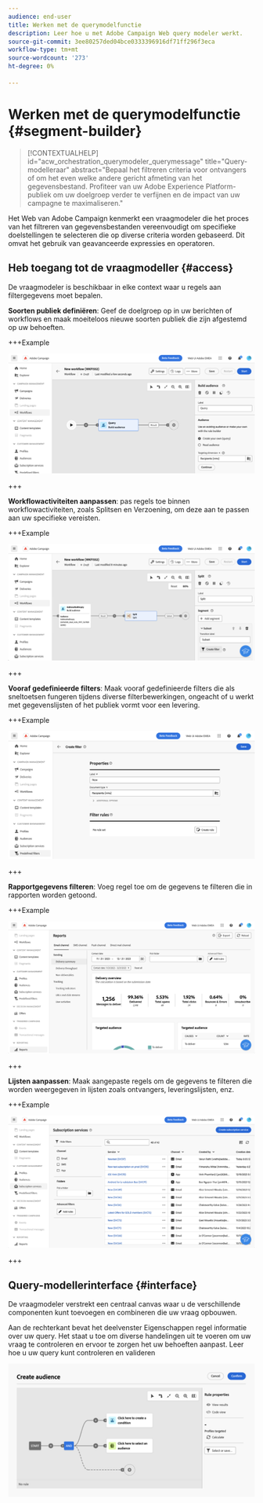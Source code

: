 ```yaml
---
audience: end-user
title: Werken met de querymodelfunctie
description: Leer hoe u met Adobe Campaign Web query modeler werkt.
source-git-commit: 3ee80257ded04bce0333396916df71ff296f3eca
workflow-type: tm+mt
source-wordcount: '273'
ht-degree: 0%

---
```


# Werken met de querymodelfunctie {#segment-builder}


>[!CONTEXTUALHELP]
>id="acw_orchestration_querymodeler_querymessage"
>title="Query-modelleraar"
>abstract="Bepaal het filtreren criteria voor ontvangers of om het even welke andere gericht afmeting van het gegevensbestand. Profiteer van uw Adobe Experience Platform-publiek om uw doelgroep verder te verfijnen en de impact van uw campagne te maximaliseren."

Het Web van Adobe Campaign kenmerkt een vraagmodeler die het proces van het filtreren van gegevensbestanden vereenvoudigt om specifieke doelstellingen te selecteren die op diverse criteria worden gebaseerd. Dit omvat het gebruik van geavanceerde expressies en operatoren.

## Heb toegang tot de vraagmodeller {#access}

De vraagmodeler is beschikbaar in elke context waar u regels aan filtergegevens moet bepalen.

**Soorten publiek definiëren**: Geef de doelgroep op in uw berichten of workflows en maak moeiteloos nieuwe soorten publiek die zijn afgestemd op uw behoeften. <!--(LINK TBD)-->

+++Example

![](assets/access-audience.png)

+++

**Workflowactiviteiten aanpassen**: pas regels toe binnen workflowactiviteiten, zoals Splitsen en Verzoening, om deze aan te passen aan uw specifieke vereisten. <!--(LINK TBD)-->

+++Example

![](assets/access-workflow.png)

+++

<!--**Dynamize content**: make your content dynamic by creating conditions that define which content should be displayed to different recipients, ensuring personalized and relevant messaging.

+++Example

![](assets/access-audience.png)

 +++
-->

**Vooraf gedefinieerde filters**: Maak vooraf gedefinieerde filters die als sneltoetsen fungeren tijdens diverse filterbewerkingen, ongeacht of u werkt met gegevenslijsten of het publiek vormt voor een levering. <!--(LINK TBD)-->

+++Example

![](assets/access-predefined-filter.png)

+++

**Rapportgegevens filteren**: Voeg regel toe om de gegevens te filteren die in rapporten worden getoond. <!--(LINK TBD)-->

+++Example

![](assets/access-reports.png)

+++

**Lijsten aanpassen**: Maak aangepaste regels om de gegevens te filteren die worden weergegeven in lijsten zoals ontvangers, leveringslijsten, enz. <!--(LINK TBD)-->

+++Example

![](assets/access-lists.png)

+++

## Query-modellerinterface {#interface}

De vraagmodeler verstrekt een centraal canvas waar u de verschillende componenten kunt toevoegen en combineren die uw vraag opbouwen.

Aan de rechterkant bevat het deelvenster Eigenschappen regel informatie over uw query. Het staat u toe om diverse handelingen uit te voeren om uw vraag te controleren en ervoor te zorgen het uw behoeften aanpast. Leer hoe u uw query kunt controleren en valideren

![](assets/query-interface.png)
